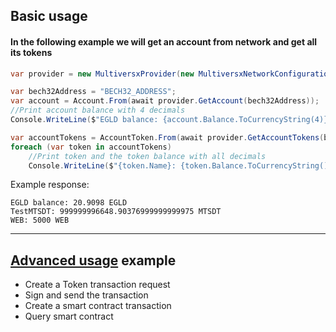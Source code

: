 ## Basic usage

#### In the following example we will get an account from network and get all its tokens
```csharp
var provider = new MultiversxProvider(new MultiversxNetworkConfiguration(Network.DevNet));

var bech32Address = "BECH32_ADDRESS";
var account = Account.From(await provider.GetAccount(bech32Address));
//Print account balance with 4 decimals
Console.WriteLine($"EGLD balance: {account.Balance.ToCurrencyString(4)}");

var accountTokens = AccountToken.From(await provider.GetAccountTokens(bech32Address));
foreach (var token in accountTokens)
    //Print token and the token balance with all decimals
    Console.WriteLine($"{token.Name}: {token.Balance.ToCurrencyString()}");
```

Example response:
```
EGLD balance: 20.9098 EGLD
TestMTSDT: 999999996648.90376999999999975 MTSDT
WEB: 5000 WEB
```

---

## [Advanced usage](https://github.com/RemarkableTools/Mx.NET.SDK/blob/master/docs/advanced.md) example
- Create a Token transaction request
- Sign and send the transaction
- Create a smart contract transaction
- Query smart contract